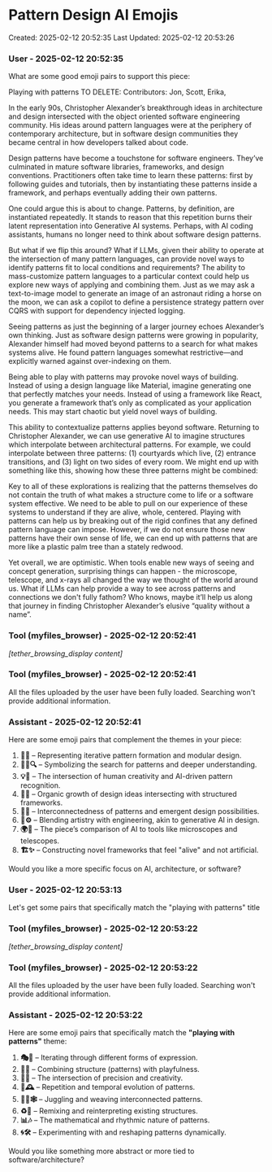 # Pattern Design AI Emojis

Created: 2025-02-12 20:52:35
Last Updated: 2025-02-12 20:53:26

### User - 2025-02-12 20:52:35

What are some good emoji pairs to support this piece: 

 Playing with patterns
TO DELETE: Contributors: Jon, Scott, Erika, 

In the early 90s, Christopher Alexander’s breakthrough ideas in architecture and design intersected with the object oriented software engineering community. His ideas around pattern languages were at the periphery of contemporary architecture, but in software design communities they became central in how developers talked about code.

Design patterns have become a touchstone for software engineers. They’ve culminated in mature software libraries, frameworks, and design conventions. Practitioners often take time to learn these patterns: first by following guides and tutorials, then by instantiating these patterns inside a framework, and perhaps eventually adding their own patterns.

One could argue this is about to change. Patterns, by definition, are instantiated repeatedly. It stands to reason that this repetition burns their latent representation into Generative AI systems. Perhaps, with AI coding assistants, humans no longer need to think about software design patterns. 

But what if we flip this around? What if LLMs, given their ability to operate at the intersection of many pattern languages, can provide novel ways to identify patterns fit to local conditions and requirements? The ability to mass-customize pattern languages to a particular context could help us explore new ways of applying and combining them. Just as we may ask a text-to-image model to generate an image of an astronaut riding a horse on the moon, we can ask a copilot to define a persistence strategy pattern over CQRS with support for dependency injected logging.

Seeing patterns as just the beginning of a larger journey echoes Alexander’s own thinking. Just as software design patterns were growing in popularity, Alexander himself had moved beyond patterns to a search for what makes systems alive. He found pattern languages somewhat restrictive—and explicitly warned against over-indexing on them. 

Being able to play with patterns may provoke novel ways of building. Instead of using a design language like Material, imagine generating one that perfectly matches your needs. Instead of using a framework like React, you generate a framework that’s only as complicated as your application needs. This may start chaotic but yield novel ways of building. 

This ability to contextualize patterns applies beyond software. Returning to Christopher Alexander, we can use generative AI to imagine structures which interpolate between architectural patterns. For example, we could interpolate between three patterns: (1) courtyards which live, (2) entrance transitions, and (3) light on two sides of every room. We might end up with something like this, showing how these three patterns might be combined:

Key to all of these explorations is realizing that the patterns themselves do not contain the truth of what makes a structure come to life or a software system effective. We need to be able to pull on our experience of these systems to understand if they are alive, whole, centered. Playing with patterns can help us by breaking out of the rigid confines that any defined pattern language can impose. However, if we do not ensure those new patterns have their own sense of life, we can end up with patterns that are more like a plastic palm tree than a stately redwood. 

Yet overall, we are optimistic. When tools enable new ways of seeing and concept generation, surprising things can happen - the microscope, telescope, and x-rays all changed the way we thought of the world around us. What if LLMs can help provide a way to see across patterns and connections we don't fully fathom? Who knows, maybe it’ll help us along that journey in finding Christopher Alexander’s elusive “quality without a name”.

### Tool (myfiles_browser) - 2025-02-12 20:52:41

*[tether_browsing_display content]*

### Tool (myfiles_browser) - 2025-02-12 20:52:41

All the files uploaded by the user have been fully loaded. Searching won't provide additional information.

### Assistant - 2025-02-12 20:52:41

Here are some emoji pairs that complement the themes in your piece:  

1. **🔄🧩** – Representing iterative pattern formation and modular design.  
2. **🕵️‍♂️🔍** – Symbolizing the search for patterns and deeper understanding.  
3. **💡🤖** – The intersection of human creativity and AI-driven pattern recognition.  
4. **🌱📐** – Organic growth of design ideas intersecting with structured frameworks.  
5. **🔗🌀** – Interconnectedness of patterns and emergent design possibilities.  
6. **🎨⚙️** – Blending artistry with engineering, akin to generative AI in design.  
7. **🌍🔬** – The piece’s comparison of AI to tools like microscopes and telescopes.  
8. **🏗️✨** – Constructing novel frameworks that feel "alive" and not artificial.  

Would you like a more specific focus on AI, architecture, or software?

### User - 2025-02-12 20:53:13

Let's get some pairs that specifically match the "playing with patterns" title

### Tool (myfiles_browser) - 2025-02-12 20:53:22

*[tether_browsing_display content]*

### Tool (myfiles_browser) - 2025-02-12 20:53:22

All the files uploaded by the user have been fully loaded. Searching won't provide additional information.

### Assistant - 2025-02-12 20:53:22

Here are some emoji pairs that specifically match the **"playing with patterns"** theme:  

1. **🎭🔄** – Iterating through different forms of expression.  
2. **🧩🎲** – Combining structure (patterns) with playfulness.  
3. **📐🎨** – The intersection of precision and creativity.  
4. **🔄🕰️** – Repetition and temporal evolution of patterns.  
5. **🤹‍♂️🕸️** – Juggling and weaving interconnected patterns.  
6. **♻️🔀** – Remixing and reinterpreting existing structures.  
7. **📊🎶** – The mathematical and rhythmic nature of patterns.  
8. **🌀🛠️** – Experimenting with and reshaping patterns dynamically.  

Would you like something more abstract or more tied to software/architecture?

